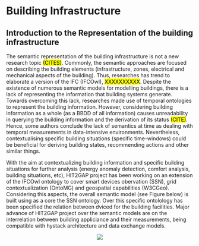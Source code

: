 # Building Infrastructure

## Introduction to the Representation of the building infrastructure

The semantic representation of the building infrastructure is not a new research topic <mark>(CITES)</mark>. Commonly, the semantic approaches are focused on describing the building elements (infrastructure, zones, electrical and mechanical aspects of the building). Thus, researches has trend to elaborate a version of the IFC (IFCOwl), <mark>XXXXXXXXXX</mark>. Despite the existence of numerous semantic models for modelling buildings, there is a lack of representing the information that building systems generate. Towards overcoming this lack, researches made use of temporal ontologies to represent the building information. However, considering building information as a whole (as a BBDD of all information) causes unreadability in querying the building information and the derivation of its status <mark>(CITE)</mark>. Hence, some authors conclude the lack of semantics at time as dealing with temporal measurements in data-intensive environments. Nevertheless, contextualising specific building situations (specific time-windows) could be beneficial for deriving building states, recommending actions and other similar things.

With the aim at contextualizing building information and specific building situations for further analysis (energy anomaly detection, comfort analysis, building situations, etc), HIT2GAP project has been working on an extension of the IFCOwl ontology to cover smart devices obervation (SSN), grid contextualization (OntoMG) and geospatial capabilities (W3CGeo). Considering this aspects, the overall semantic model (see Figure below) is built using as a core the SSN ontology. Over this specific ontolology has been specified the relation between dviced for the building facilities. Major advance of HIT2GAP project over the semantic models are on the interrelation between building appliciance and their measurements, being compatible with hystack architecture and data exchange models.

<div style="text-align:center">
    <img src="http://www.plantuml.com/plantuml/png/DSan3i8m3030hy036akCR0LLK9PMg3mWEA6Dv3YHOullquNrxfWOoK8qeSEcMjiPGFpNhKatUrkBWeKriZei6UxZShhrSpUyklavFORhygU95R9l6WL2mGQLFAjbWeib2edNaJ-olnYgINHrlny0">
</div>

